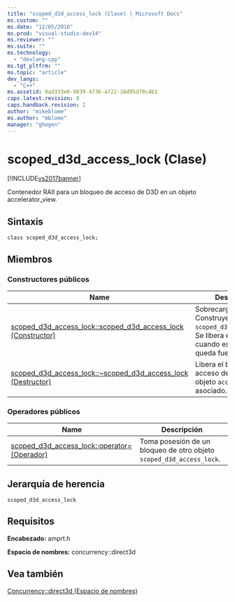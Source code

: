 ```yaml
---
title: "scoped_d3d_access_lock (Clase) | Microsoft Docs"
ms.custom: ""
ms.date: "12/05/2016"
ms.prod: "visual-studio-dev14"
ms.reviewer: ""
ms.suite: ""
ms.technology: 
  - "devlang-cpp"
ms.tgt_pltfrm: ""
ms.topic: "article"
dev_langs: 
  - "C++"
ms.assetid: 0ad333e6-9839-4736-a722-16d95d70c4b1
caps.latest.revision: 8
caps.handback.revision: 2
author: "mikeblome"
ms.author: "mblome"
manager: "ghogen"
---
```

# scoped_d3d_access_lock (Clase)
[!INCLUDE[vs2017banner](../../../assembler/inline/includes/vs2017banner.md)]

Contenedor RAII para un bloqueo de acceso de D3D en un objeto accelerator\_view.  
  
## Sintaxis  
  
```  
class scoped_d3d_access_lock;  
```  
  
## Miembros  
  
### Constructores públicos  
  
|Name|Descripción|  
|----------|-----------------|  
|[scoped\_d3d\_access\_lock::scoped\_d3d\_access\_lock \(Constructor\)](../Topic/scoped_d3d_access_lock::scoped_d3d_access_lock%20Constructor.md)|Sobrecargado.  Construye un objeto `scoped_d3d_access_lock`.  Se libera el bloqueo cuando este objeto queda fuera del ámbito.|  
|[scoped\_d3d\_access\_lock::~scoped\_d3d\_access\_lock \(Destructor\)](../Topic/scoped_d3d_access_lock::~scoped_d3d_access_lock%20Destructor.md)|Libera el bloqueo de acceso de D3D en el objeto `accelerator_view` asociado.|  
  
### Operadores públicos  
  
|Name|Descripción|  
|----------|-----------------|  
|[scoped\_d3d\_access\_lock::operator\= \(Operador\)](../Topic/scoped_d3d_access_lock::operator=%20Operator.md)|Toma posesión de un bloqueo de otro objeto `scoped_d3d_access_lock`.|  
  
## Jerarquía de herencia  
 `scoped_d3d_access_lock`  
  
## Requisitos  
 **Encabezado:** amprt.h  
  
 **Espacio de nombres:** concurrency::direct3d  
  
## Vea también  
 [Concurrency::direct3d \(Espacio de nombres\)](../../../parallel/amp/reference/concurrency-direct3d-namespace.md)